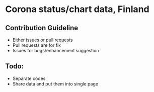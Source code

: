 # Corona status/chart data, Finland

## Contribution Guideline
* Either issues or pull requests
* Pull requests are for fix
* Issues for bugs/enhancement suggestion

## Todo:
* Separate codes
* Share data and put them into single page
